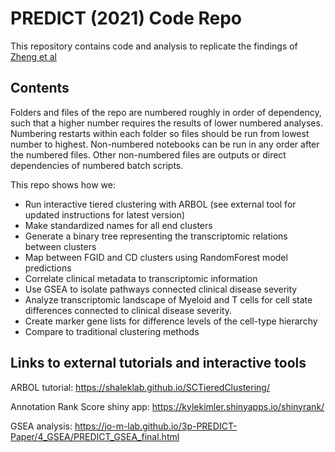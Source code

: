 # PREDICT (2021) Code Repo

This repository contains code and analysis to replicate the findings of [Zheng et al]()

## Contents

Folders and files of the repo are numbered roughly in order of dependency, such that a higher number requires the results of lower numbered analyses. Numbering restarts within each folder so files should be run from lowest number to highest. Non-numbered notebooks can be run in any order after the numbered files. Other non-numbered files are outputs or direct dependencies of numbered batch scripts.

This repo shows how we:

* Run interactive tiered clustering with ARBOL (see external tool for updated instructions for latest version)
* Make standardized names for all end clusters
* Generate a binary tree representing the transcriptomic relations between clusters
* Map between FGID and CD clusters using RandomForest model predictions
* Correlate clinical metadata to transcriptomic information
* Use GSEA to isolate pathways connected clinical disease severity
* Analyze transcriptomic landscape of Myeloid and T cells for cell state differences connected to clinical disease severity.
* Create marker gene lists for difference levels of the cell-type hierarchy
* Compare to traditional clustering methods

## Links to external tutorials and interactive tools

ARBOL tutorial: https://shaleklab.github.io/SCTieredClustering/

Annotation Rank Score shiny app: https://kylekimler.shinyapps.io/shinyrank/

GSEA analysis: https://jo-m-lab.github.io/3p-PREDICT-Paper/4_GSEA/PREDICT_GSEA_final.html
